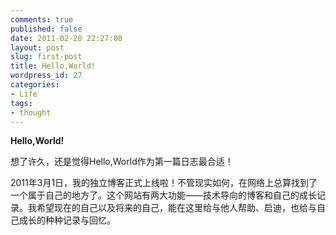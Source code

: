 ```yaml
---
comments: true
published: false
date: 2011-02-28 22:27:00
layout: post
slug: first-post
title: Hello,World!
wordpress_id: 27
categories:
- Life
tags:
- thought
---
```


**Hello,World!**

想了许久，还是觉得Hello,World作为第一篇日志最合适！

2011年3月1日，我的独立博客正式上线啦！不管现实如何，在网络上总算找到了一个属于自己的地方了。这个网站有两大功能——技术导向的博客和自己的成长记录。我希望现在的自己以及将来的自己，能在这里给与他人帮助、启迪，也给与自己成长的种种记录与回忆。
